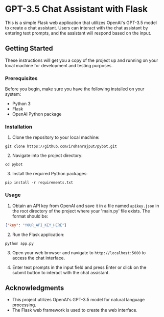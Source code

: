 # GPT-3.5 Chat Assistant with Flask

This is a simple Flask web application that utilizes OpenAI's GPT-3.5 model to create a chat assistant. Users can interact with the chat assistant by entering text prompts, and the assistant will respond based on the input.

## Getting Started

These instructions will get you a copy of the project up and running on your local machine for development and testing purposes.

### Prerequisites

Before you begin, make sure you have the following installed on your system:

- Python 3
- Flask
- OpenAI Python package

### Installation

1. Clone the repository to your local machine:

```
git clone https://github.com/irohanrajput/pybot.git
```

2. Navigate into the project directory:

```
cd pybot
```

3. Install the required Python packages:

```
pip install -r requirements.txt
```

### Usage

1. Obtain an API key from OpenAI and save it in a file named `apikey.json` in the root directory of the project where your 'main.py' file exists. The format should be:

```json
{"key": "YOUR_API_KEY_HERE"}
```

2. Run the Flask application:

```
python app.py
```

3. Open your web browser and navigate to `http://localhost:5000` to access the chat interface.

4. Enter text prompts in the input field and press Enter or click on the submit button to interact with the chat assistant.

## Acknowledgments

- This project utilizes OpenAI's GPT-3.5 model for natural language processing.
- The Flask web framework is used to create the web interface.

